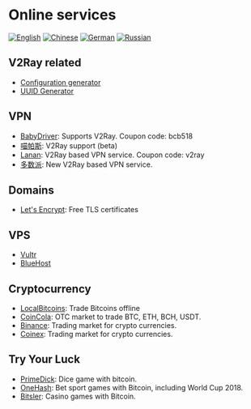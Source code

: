 # Online services

[![English][1]][2] [![Chinese][3]][4] [![German][5]][6] [![Russian][7]][8]

[1]: ../resources/english.svg
[2]: https://www.v2ray.com/en/ui_client/service.html
[3]: ../resources/chinese.svg
[4]: https://www.v2ray.com/ui_client/service.html
[5]: ../resources/german.svg
[6]: https://www.v2ray.com/de/ui_client/service.html
[7]: ../resources/russian.svg
[8]: https://www.v2ray.com/ru/ui_client/service.html

## V2Ray related

* [Configuration generator](https://htfy96.github.io/v2ray-config-gen/)
* [UUID Generator](https://www.uuidgenerator.net/)

## VPN

* [BabyDriver](http://babydriver.me/): Supports V2Ray. Coupon code: bcb518
* [喵帕斯](https://xn--i2ru8q2qg.com/): V2Ray support (beta)
* [Lanan](https://xn--sjt174g.com/): V2Ray based VPN service. Coupon code: v2ray
* [多数派](https://dspi.io/aff.php?aff=7): New V2Ray based VPN service.

## Domains

* [Let's Encrypt](https://letsencrypt.org/): Free TLS certificates

## VPS

* [Vultr](https://www.vultr.com/?ref=7269307)
* [BlueHost](https://www.bluehost.com/track/v2ray/)

## Cryptocurrency

* [LocalBitcoins](https://localbitcoins.com/?ch=khtm): Trade Bitcoins offline
* [CoinCola](https://www.coincola.com/mobile/signup?ref=QAcvfy2g): OTC market to trade BTC, ETH, BCH, USDT.
* [Binance](https://www.binance.com/?ref=35382451): Trading market for crypto currencies.
* [Coinex](https://www.coinex.com/account/signup?refer_code=r3fmp): Trading market for crypto currencies.

## Try Your Luck

* [PrimeDick](https://primedice.com/?c=default): Dice game with bitcoin.
* [OneHash](https://www.onehash.com/?ap=56d52158f7e04b169ec54d): Bet sport games with Bitcoin, including World Cup 2018.
* [Bitsler](https://www.bitsler.com/?ref=VictoriaR): Casino games with Bitcoin.
